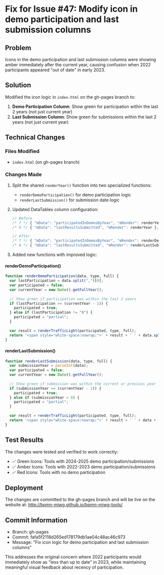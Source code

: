 # Fix for Issue #47: Modify icon in demo participation and last submission columns

## Problem
Icons in the demo participation and last submission columns were showing amber immediately after the current year, causing confusion when 2022 participants appeared "out of date" in early 2023.

## Solution
Modified the icon logic in `index.html` on the gh-pages branch to:

1. **Demo Participation Column**: Show green for participation within the last 2 years (not just current year)
2. **Last Submission Column**: Show green for submissions within the last 2 years (not just current year)

## Technical Changes

### Files Modified
- `index.html` (on gh-pages branch)

### Changes Made
1. Split the shared `renderYear()` function into two specialized functions:
   - `renderDemoParticipation()` for demo participation logic 
   - `renderLastSubmission()` for submission date logic

2. Updated DataTables column configuration:
   ```javascript
   // Before
   /* 7 */ { "mData": "participatedInDemosByYear", "mRender": renderYear, "iDataSort": 6 },
   /* 8 */ { "mData": "lastResultsSubmitted", "mRender": renderYear },
   
   // After  
   /* 7 */ { "mData": "participatedInDemosByYear", "mRender": renderDemoParticipation, "iDataSort": 6 },
   /* 8 */ { "mData": "lastResultsSubmitted", "mRender": renderLastSubmission },
   ```

3. Added new functions with improved logic:

#### renderDemoParticipation()
```javascript
function renderDemoParticipation(data, type, full) {
  var lastParticipation = data.split(",")[0];
  var participated = false;
  var currentYear = new Date().getFullYear();
  
  // Show green if participation was within the last 2 years
  if (lastParticipation >= (currentYear - 1)) {
    participated = true;
  } else if (lastParticipation != "0") {
    participated = "partial";
  }
  
  var result = renderTrafficLight(participated, type, full);
  return '<span style="white-space:nowrap;">' + result + ' ' + data.split(",").join(", ") + '</span>';
}
```

#### renderLastSubmission()
```javascript
function renderLastSubmission(data, type, full) {
  var submissionYear = parseInt(data);
  var participated = false;
  var currentYear = new Date().getFullYear();
  
  // Show green if submission was within the current or previous year
  if (submissionYear >= (currentYear - 1)) {
    participated = true;
  } else if (submissionYear > 0) {
    participated = "partial";
  }
  
  var result = renderTrafficLight(participated, type, full);
  return '<span style="white-space:nowrap;">' + result + ' ' + data + '</span>';
}
```

## Test Results
The changes were tested and verified to work correctly:

- ✅ Green Icons: Tools with 2024-2025 demo participation/submissions
- ✅ Amber Icons: Tools with 2022-2023 demo participation/submissions  
- ✅ Red Icons: Tools with no demo participation

## Deployment
The changes are committed to the gh-pages branch and will be live on the website at:
http://bpmn-miwg.github.io/bpmn-miwg-tools/

## Commit Information
- Branch: gh-pages
- Commit: fafa5f2118d265ed178179db1ae04c48ac46c973
- Message: "Fix icon logic for demo participation and last submission columns"

This addresses the original concern where 2022 participants would immediately show as "less than up to date" in 2023, while maintaining meaningful visual feedback about recency of participation.